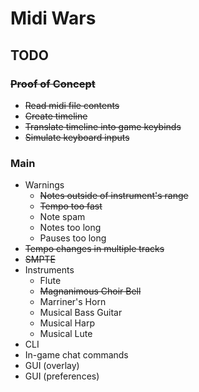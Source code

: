 # Midi Wars

## TODO

### ~~Proof of Concept~~
* ~~Read midi file contents~~
* ~~Create timeline~~
* ~~Translate timeline into game keybinds~~
* ~~Simulate keyboard inputs~~

### Main
* Warnings
  * ~~Notes outside of instrument's range~~
  * ~~Tempo too fast~~
  * Note spam
  * Notes too long
  * Pauses too long
* ~~Tempo changes in multiple tracks~~
* ~~SMPTE~~
* Instruments
  * Flute
  * ~~Magnanimous Choir Bell~~
  * Marriner's Horn
  * Musical Bass Guitar
  * Musical Harp
  * Musical Lute
* CLI
* In-game chat commands
* GUI (overlay)
* GUI (preferences)
